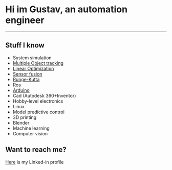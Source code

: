 # Hi im Gustav, an automation engineer
<hr>

## Stuff I know
- System simulation
- [Multiple Object tracking](https://en.wikipedia.org/wiki/Multiple_object_tracking)
- [Linear Optimization](https://en.wikipedia.org/wiki/Linear_programming)
- [Sensor fusion](https://en.wikipedia.org/wiki/Sensor_fusion)
- [Runge-Kutta](https://en.wikipedia.org/wiki/Runge%E2%80%93Kutta_methods)
- [Ros](https://www.ros.org/)
- [Arduino](https://www.arduino.cc/)
- Cad (Autodesk 360+Inventor)
- Hobby-level electronics
- Linux
- Model predictive control
- 3D printing
- Blender
- Machine learning
- Computer vision

## Want to reach me?
[Here](https://www.linkedin.com/in/gustav-lindstr%C3%B6m/) is my Linked-in profile
